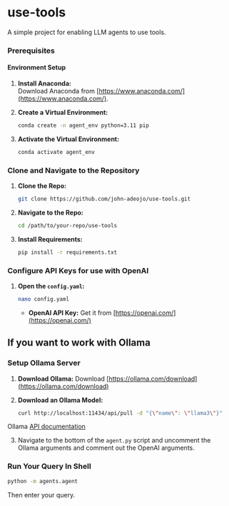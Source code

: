 # use-tools
A simple project for enabling LLM agents to use tools.


### Prerequisites

#### Environment Setup
1. **Install Anaconda:**  
   Download Anaconda from [https://www.anaconda.com/](https://www.anaconda.com/).

2. **Create a Virtual Environment:**
   ```bash
   conda create -n agent_env python=3.11 pip
   ```
   
3. **Activate the Virtual Environment:**
   ```bash
   conda activate agent_env
   ```

### Clone and Navigate to the Repository
1. **Clone the Repo:**
   ```bash
   git clone https://github.com/john-adeojo/use-tools.git
   ```
2. **Navigate to the Repo:**
   ```bash
   cd /path/to/your-repo/use-tools
   ```

3. **Install Requirements:**
   ```bash
   pip install -r requirements.txt
   ```

### Configure API Keys for use with OpenAI
1. **Open the `config.yaml`:**
   ```bash
   nano config.yaml
   ```
   - **OpenAI API Key:** Get it from [https://openai.com/](https://openai.com/)


## If you want to work with Ollama

### Setup Ollama Server
1. **Download Ollama:**
   Download [https://ollama.com/download](https://ollama.com/download)

2. **Download an Ollama Model:**
   ```bash
   curl http://localhost:11434/api/pull -d "{\"name\": \"llama3\"}"
   ```
Ollama [API documentation](https://github.com/ollama/ollama/blob/main/docs/api.md#list-local-models)

3. Navigate to the bottom of the `agent.py` script and uncomment the Ollama arguments and comment out the OpenAI arguments. 

### Run Your Query In Shell
```bash
python -m agents.agent
```
Then enter your query.

